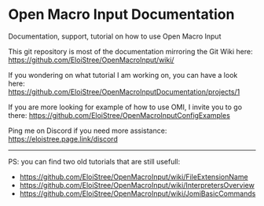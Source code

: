 # Open Macro Input Documentation
Documentation, support, tutorial on how to use Open Macro Input

This git repository is most of the documentation mirroring the Git Wiki here:  
https://github.com/EloiStree/OpenMacroInput/wiki/  

If you wondering on what tutorial I am working on, you can have a look here:  
https://github.com/EloiStree/OpenMacroInputDocumentation/projects/1  

If you are more looking for example of how to use OMI, I invite you to go there:
https://github.com/EloiStree/OpenMacroInputConfigExamples


Ping me on Discord if you need more assistance:
https://eloistree.page.link/discord



------------------------------

PS: you can find two old tutorials that are still usefull:
- https://github.com/EloiStree/OpenMacroInput/wiki/FileExtensionName
- https://github.com/EloiStree/OpenMacroInput/wiki/InterpretersOverview
- https://github.com/EloiStree/OpenMacroInput/wiki/JomiBasicCommands
